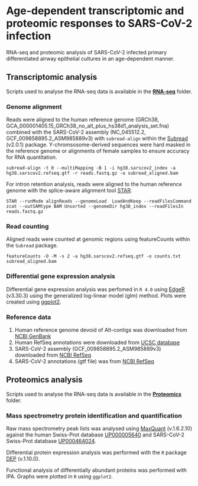 # Age-dependent transcriptomic and proteomic responses to SARS-CoV-2 infection
RNA-seq and proteomic analysis of SARS-CoV-2 infected primary differentiated airway epithelial cultures in an age-dependent manner.

## Transcriptomic analysis

Scripts used to analyse the RNA-seq data is available in the [**RNA-seq**](https://github.com/avatar-1/age-cov/tree/master/RNA-seq) folder.

### Genome alignment

Reads were aligned to the human reference genome (GRCh38, GCA_000001405.15_GRCh38_no_alt_plus_hs38d1_analysis_set.fna) combined with the SARS-CoV-2 assembly (NC_045512.2, GCF_009858895.2_ASM985889v3) with `subread-align` within the [Subread](http://bioinf.wehi.edu.au/subread/) (v2.0.1) package. Y-chromsosome-derived sequences were hard masked in the reference genome or alignments of female samples to ensure accuracy for RNA quantitation.

```
subread-align -t 0 --multiMapping -B 1 -i hg38.sarscov2_index -a hg38.sarscov2.refseq.gtf -r reads.fastq.gz -o subread_aligned.bam
```

For intron retention analysis, reads were aligned to the human reference genome with the splice-aware alignment tool [STAR](https://github.com/alexdobin/STAR).

```
STAR --runMode alignReads --genomeLoad  LoadAndKeep --readFilesCommand zcat --outSAMtype BAM Unsorted --genomeDir hg38_index --readFilesIn reads.fastq.gz
```

### Read counting

Aligned reads were counted at genomic regions using featureCounts within the `Subread` package.

```
featureCounts -O -M -s 2 -a hg38.sarscov2.refseq.gtf -o counts.txt subread_aligned.bam
```

### Differential gene expression analysis

Differential gene expression analysis was perfomed in `R 4.0` using [EdgeR](https://www.bioconductor.org/packages/release/bioc/html/edgeR.html) (v3.30.3) using the generalized log-linear model (glm) method. Plots were created using [ggplot2](https://ggplot2.tidyverse.org/).

### Reference data

1. Human reference genome devoid of Alt-contigs was downloaded from [NCBI GenBank](ftp://ftp.ncbi.nlm.nih.gov/genomes/all/GCA/000/001/405/GCA_000001405.15_GRCh38/seqs_for_alignment_pipelines.ucsc_ids/GCA_000001405.15_GRCh38_no_alt_plus_hs38d1_analysis_set.fna.gz)
1. Human RefSeq annotations were downloaded from [UCSC database](http://hgdownload.soe.ucsc.edu/goldenPath/hg38/bigZips/genes/hg38.ncbiRefSeq.gtf.gz)
1. SARS-CoV-2 assembly (GCF_009858895.2_ASM985889v3) downloaded from [NCBI RefSeq](https://ftp.ncbi.nlm.nih.gov/genomes/all/GCF/009/858/895/GCF_009858895.2_ASM985889v3/GCF_009858895.2_ASM985889v3_genomic.fna.gz)
1. SARS-CoV-2 annotations (gtf file) was from [NCBI RefSeq](https://ftp.ncbi.nlm.nih.gov/genomes/all/GCF/009/858/895/GCF_009858895.2_ASM985889v3)

## Proteomics analysis

Scripts used to analyse the RNA-seq data is available in the [**Proteomics**](https://github.com/avatar-1/age-cov/tree/master/Proteomics) folder.

### Mass spectrometry protein identification and quantification

Raw mass spectrometry peak lists was analysed using [MaxQuant](https://www.maxquant.org/) (v.1.6.2.10) against the human Swiss-Prot database [UP000005640](https://www.uniprot.org/proteomes/UP000005640) and SARS-CoV-2 Swiss-Prot database [UP000464024](https://www.uniprot.org/proteomes/UP000464024). 

Differential protein expression analysis was performed with the `R` package [DEP](https://github.com/arnesmits/DEP) (v.1.10.0). 

Functional analysis of differentially abundant proteins was performed with IPA. Graphs were plotted in `R` using `ggplot2`. 
